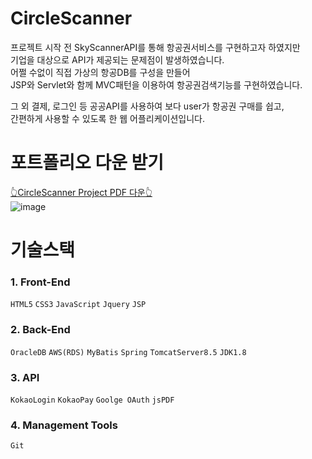 # CircleScanner
프로젝트 시작 전 SkyScannerAPI를 통해 항공권서비스를 구현하고자 하였지만<br>
기업을 대상으로 API가 제공되는 문제점이 발생하였습니다.<br>
어쩔 수없이 직접 가상의 항공DB를 구성을 만들어<br>
JSP와 Servlet와 함께 MVC패턴을 이용하여 항공권검색기능를 구현하였습니다.<br>

그 외 결제, 로그인 등 공공API를 사용하여 보다 user가 항공권 구매를 쉽고,<br>
간편하게 사용할 수 있도록 한 웹 어플리케이션입니다.

# 포트폴리오 다운 받기
<a href="https://github.com/rim-D/201012-201207_CircleScanner/files/5852896/201012-201207_CircleScanner_jsp_Spring.pdf">👆CircleScanner Project PDF 다운👆</a><br>
![image](https://user-images.githubusercontent.com/48913713/105430701-6fc60e80-5c97-11eb-9952-f1e9e1b59f3f.png)


# 기술스택
### 1. Front-End
`HTML5` `CSS3` `JavaScript` `Jquery` `JSP`

### 2. Back-End
`OracleDB` `AWS(RDS)` `MyBatis` `Spring` `TomcatServer8.5` `JDK1.8`

### 3. API
`KokaoLogin` `KokaoPay` `Goolge OAuth` `jsPDF`

### 4. Management Tools
`Git`
